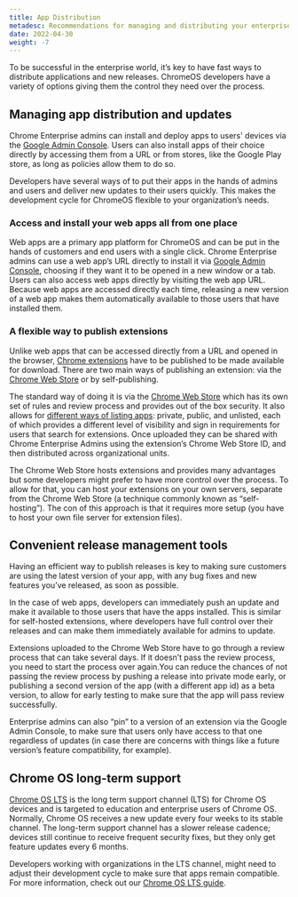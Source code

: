 ```yaml
---
title: App Distribution
metadesc: Recommendations for managing and distributing your enterprise web apps, PWAs, and Chrome extensions.
date: 2022-04-30
weight: -7
---
```


To be successful in the enterprise world, it’s key to have fast ways to distribute applications and new releases. ChromeOS developers have a variety of options giving them the control they need over the process.

## Managing app distribution and updates

Chrome Enterprise admins can install and deploy apps to users' devices via the [Google Admin Console](https://admin.google.com/). Users can also install apps of their choice directly by accessing them from a URL or from stores, like the Google Play store, as long as policies allow them to do so.

Developers have several ways of to put their apps in the hands of admins and users and deliver new updates to their users quickly. This makes the development cycle for ChromeOS flexible to your organization’s needs.

### Access and install your web apps all from one place

Web apps are a primary app platform for ChromeOS and can be put in the hands of customers and end users with a single click. Chrome Enterprise admins can use a web app’s URL directly to install it via [Google Admin Console](https://admin.google.com/), choosing if they want it to be opened in a new window or a tab. Users can also access web apps directly by visiting the web app URL. Because web apps are accessed directly each time, releasing a new version of a web app makes them automatically available to those users that have installed them.

### A flexible way to publish extensions

Unlike web apps that can be accessed directly from a URL and opened in the browser, [Chrome extensions](https://developer.chrome.com/docs/extensions/mv3/overview/) have to be published to be made available for download. There are two main ways of publishing an extension: via the [Chrome Web Store](https://chrome.google.com/webstore/category/extensions) or by self-publishing.

The standard way of doing it is via the [Chrome Web Store](https://chrome.google.com/webstore/category/extensions) which has its own set of rules and review process and provides out of the box security. It also allows for [different ways of listing apps](https://cloud.google.com/blog/products/chrome-enterprise/publishing-extensions-for-the-enterprise): private, public, and unlisted, each of which provides a different level of visibility and sign in requirements for users that search for extensions. Once uploaded they can be shared with Chrome Enterprise Admins using the extension’s Chrome Web Store ID, and then distributed across organizational units.

The Chrome Web Store hosts extensions and provides many advantages but some developers might prefer to have more control over the process. To allow for that, you can host your extensions on your own servers, separate from the Chrome Web Store (a technique commonly known as “self-hosting”). The con of this approach is that it requires more setup (you have to host your own file server for extension files).

## Convenient release management tools

Having an efficient way to publish releases is key to making sure customers are using the latest version of your app, with any bug fixes and new features you’ve released, as soon as possible.

In the case of web apps, developers can immediately push an update and make it available to those users that have the apps installed. This is similar for self-hosted extensions, where developers have full control over their releases and can make them immediately available for admins to update.


Extensions uploaded to the Chrome Web Store have to go through a review process that can take several days. If it doesn’t pass the review process, you need to start the process over again.You can reduce the chances of not passing the review process by pushing a release into private mode early, or publishing a second version of the app (with a different app id) as a beta version, to allow for early testing to make sure that the app will pass review successfully.

Enterprise admins can also “pin” to a version of an extension via the Google Admin Console, to make sure that users only have access to that one regardless of updates (in case there are concerns with things like a future version’s feature compatibility, for example).

## Chrome OS long-term support

[Chrome OS LTS⁠](https://support.google.com/chrome/a/answer/11333726?hl=en) is the long term support channel (LTS) for Chrome OS devices and is targeted to education and enterprise users of Chrome OS. Normally, Chrome OS receives a new update every four weeks to its stable channel. The long-term support channel has a slower release cadence; devices still continue to receive frequent security fixes, but they only get feature updates every 6 months.

Developers working with organizations in the LTS channel, might need to adjust their development cycle to make sure that apps remain compatible. For more information, check out our [Chrome OS LTS guide](/{{locale.code}}/education/chromeos-lts).
